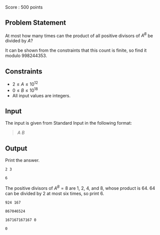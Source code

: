 Score : $500$ points

## Problem Statement

At most how many times can the product of all positive divisors of $A^{B}$ be divided by $A$?

It can be shown from the constraints that this count is finite, so find it modulo $998244353$.

## Constraints

- $2\leq A\leq 10^{12}$
- $0\leq B\leq 10^{18}$
- All input values are integers.

## Input

The input is given from Standard Input in the following format:

> $A$ $B$

## Output

Print the answer.

```input1
2 3
```

```output1
6
```

The positive divisors of $A^{B}=8$ are $1$, $2$, $4$, and $8$, whose product is $64$.
$64$ can be divided by $2$ at most six times, so print $6$.

```input2
924 167
```

```output2
867046524
```

```input3
167167167167 0
```

```output3
0
```